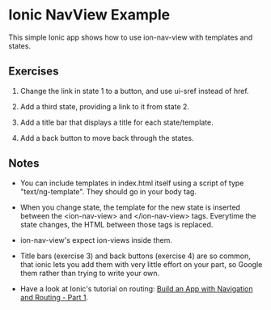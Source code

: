 # Ionic NavView Example
This simple Ionic app shows how to use ion-nav-view with templates and states.


## Exercises
1. Change the link in state 1 to a button, and use ui-sref instead of href.

2. Add a third state, providing a link to it from state 2.

3. Add a title bar that displays a title for each state/template.

4. Add a back button to move back through the states.

## Notes

- You can include templates in index.html itself using a script of type "text/ng-template". They should go in your body tag.

- When you change state, the template for the new state is inserted between the &lt;ion-nav-view&gt; and &lt;/ion-nav-view&gt; tags. Everytime the state changes, the HTML between those tags is replaced.

- ion-nav-view's expect ion-views inside them.

- Title bars (exercise 3) and back buttons (exercise 4) are so common, that ionic lets you add them with very little effort on your part, so Google them rather than trying to write your own.

- Have a look at Ionic's tutorial on routing: [Build an App with Navigation and Routing - Part 1](http://learn.ionicframework.com/formulas/navigation-and-routing-part-1/).
